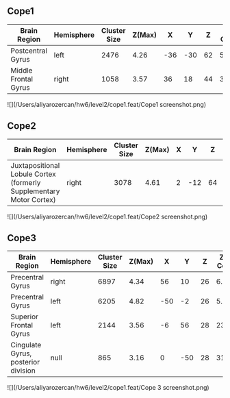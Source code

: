
Cope1
--------
	
					
							
| Brain Region	| Hemisphere	| Cluster Size	| Z(Max)	| X	| Y	| Z |	 Z-Cog |
| -------------	| --------	| --------	| --------	| --------	| --------	| --------|	--------|
| Postcentral Gyrus	| left	| 2476	| 4.26	| -36	| -30	| 62 |	51.5 |
| Middle Frontal Gyrus	| right	| 1058	| 3.57	| 36	| 18	| 44 |	37 |  




![](/Users/aliyarozercan/hw6/level2/cope1.feat/Cope1 screenshot.png)




Cope2
-------

							
| Brain Region	| Hemisphere	| Cluster Size	| Z(Max)	| X	| Y	| Z |	 Z-Cog |
| -------------	| --------	| --------	| --------	| --------	| --------	| --------|	--------|
| Juxtapositional Lobule Cortex (formerly Supplementary Motor Cortex)	| right	| 3078	| 4.61	| 2	| -12	| 64 |	63.2 |
		
				
![](/Users/aliyarozercan/hw6/level2/cope1.feat/Cope2 screenshot.png)	


Cope3
-------


| Brain Region	| Hemisphere	| Cluster Size	| Z(Max)	| X	| Y	| Z |	 Z-Cog |
| -------------	| --------	| --------	| --------	| --------	| --------	| --------|	--------|
| Precentral Gyrus 	| right	| 6897	|  4.34	| 56	| 10	| 26 |	6.87 |
| Precentral Gyrus	| left	| 6205	| 4.82	| -50	| -2	| 26 |	5.7 |
| Superior Frontal Gyrus	| left	| 2144	| 3.56	| -6	| 56	| 28 |	23.3 |
| Cingulate Gyrus, posterior division	| null	| 865	| 3.16	| 0	| -50	| 28 |	31.8 |


![](/Users/aliyarozercan/hw6/level2/cope1.feat/Cope 3 screenshot.png)	